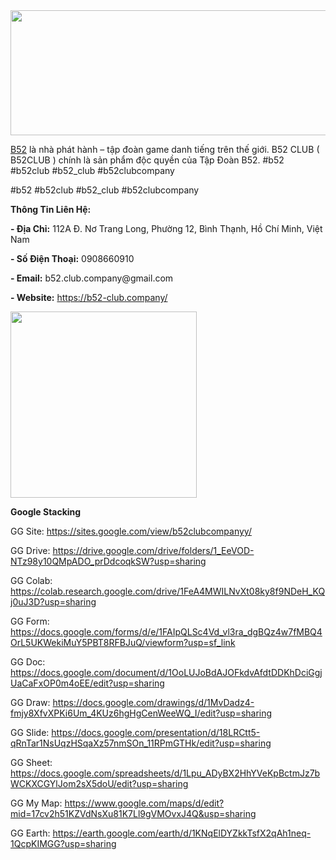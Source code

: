 <h2 style="text-align: left;">&nbsp;</h2>
<p style="text-align: left;"><img style="display: block; margin-left: auto; margin-right: auto;" src="https://pbs.twimg.com/profile_banners/1839511928408088576/1727437395/600x200" alt="" width="600" height="200" /></p>
<p style="text-align: left;"><a href="http://b52"><span style="font-weight: 400;">B52</span></a><span style="font-weight: 400;"> l&agrave; nh&agrave; ph&aacute;t h&agrave;nh &ndash; tập đo&agrave;n game danh tiếng tr&ecirc;n thế giới. B52 CLUB ( B52CLUB ) ch&iacute;nh l&agrave; sản phẩm độc quyền của Tập Đo&agrave;n B52. #b52 #b52club #b52_club #b52clubcompany</span></p>
<p style="text-align: left;"><span style="font-weight: 400;">#b52 #b52club #b52_club #b52clubcompany</span></p>
<p style="text-align: left;"><strong>Th&ocirc;ng Tin Li&ecirc;n Hệ:&nbsp;&nbsp;</strong></p>
<p style="text-align: left;"><strong>- Địa Chỉ:</strong> <span style="font-weight: 400;">112A Đ. Nơ Trang Long, Phường 12, B&igrave;nh Thạnh, Hồ Ch&iacute; Minh, Việt Nam</span></p>
<p style="text-align: left;"><strong>- Số Điện Thoại:</strong> <span style="font-weight: 400;">0908660910</span><strong>&nbsp;&nbsp;</strong></p>
<p style="text-align: left;"><strong>- Email:</strong> <span style="font-weight: 400;">b52.club.company@gmail.com</span></p>
<p style="text-align: left;"><strong>- Website:</strong> <a href="https://b52-club.company/"><span style="font-weight: 400;">https://b52-club.company/</span></a><strong>&nbsp;</strong></p>
<p style="text-align: left;"><img src="https://pbs.twimg.com/profile_images/1839631879429046272/K3yNZWlM_400x400.jpg" alt="" width="298" height="298" /></p>
<p dir="ltr" style="text-align: left;"><strong>Google Stacking</strong></p>
<p dir="ltr" style="text-align: left;">GG Site: <a href="https://sites.google.com/view/b52clubcompanyy/">https://sites.google.com/view/b52clubcompanyy/</a></p>
<p dir="ltr" style="text-align: left;">GG Drive: <a href="https://drive.google.com/drive/folders/1_EeVOD-NTz98y10QMpADO_prDdcoqkSW?usp=sharing">https://drive.google.com/drive/folders/1_EeVOD-NTz98y10QMpADO_prDdcoqkSW?usp=sharing</a></p>
<p dir="ltr" style="text-align: left;">GG Colab: <a href="https://colab.research.google.com/drive/1FeA4MWILNvXt08ky8f9NDeH_KQj0uJ3D?usp=sharing">https://colab.research.google.com/drive/1FeA4MWILNvXt08ky8f9NDeH_KQj0uJ3D?usp=sharing</a></p>
<p dir="ltr" style="text-align: left;">GG Form: <a href="https://docs.google.com/forms/d/e/1FAIpQLSc4Vd_vl3ra_dgBQz4w7fMBQ4OrL5UKWekiMuY5PBT8RFBJuQ/viewform?usp=sf_link">https://docs.google.com/forms/d/e/1FAIpQLSc4Vd_vl3ra_dgBQz4w7fMBQ4OrL5UKWekiMuY5PBT8RFBJuQ/viewform?usp=sf_link</a></p>
<p dir="ltr" style="text-align: left;">GG Doc: <a href="https://docs.google.com/document/d/1OoLUJoBdAJOFkdvAfdtDDKhDciGgjUaCaFxOP0m4oEE/edit?usp=sharing">https://docs.google.com/document/d/1OoLUJoBdAJOFkdvAfdtDDKhDciGgjUaCaFxOP0m4oEE/edit?usp=sharing</a></p>
<p dir="ltr" style="text-align: left;">GG Draw: <a href="https://docs.google.com/drawings/d/1MvDadz4-fmjy8XfvXPKi6Um_4KUz6hgHgCenWeeWQ_I/edit?usp=sharing">https://docs.google.com/drawings/d/1MvDadz4-fmjy8XfvXPKi6Um_4KUz6hgHgCenWeeWQ_I/edit?usp=sharing</a></p>
<p dir="ltr" style="text-align: left;">GG Slide: <a href="https://docs.google.com/presentation/d/18LRCtt5-qRnTar1NsUqzHSqaXz57nmSOn_11RPmGTHk/edit?usp=sharing">https://docs.google.com/presentation/d/18LRCtt5-qRnTar1NsUqzHSqaXz57nmSOn_11RPmGTHk/edit?usp=sharing</a></p>
<p dir="ltr" style="text-align: left;">GG Sheet: <a href="https://docs.google.com/spreadsheets/d/1Lpu_ADyBX2HhYVeKpBctmJz7bWCKXCGYlJom2sX5doU/edit?usp=sharing">https://docs.google.com/spreadsheets/d/1Lpu_ADyBX2HhYVeKpBctmJz7bWCKXCGYlJom2sX5doU/edit?usp=sharing</a></p>
<p dir="ltr" style="text-align: left;">GG My Map: <a href="https://www.google.com/maps/d/edit?mid=17cv2h51KZVdNsXu81K7Ll9gVMOvxJ4Q&amp;usp=sharing">https://www.google.com/maps/d/edit?mid=17cv2h51KZVdNsXu81K7Ll9gVMOvxJ4Q&amp;usp=sharing</a></p>
<p style="text-align: left;">GG Earth: <a href="https://earth.google.com/earth/d/1KNqElDYZkkTsfX2qAh1neq-1QcpKIMGG?usp=sharing">https://earth.google.com/earth/d/1KNqElDYZkkTsfX2qAh1neq-1QcpKIMGG?usp=sharing</a></p>